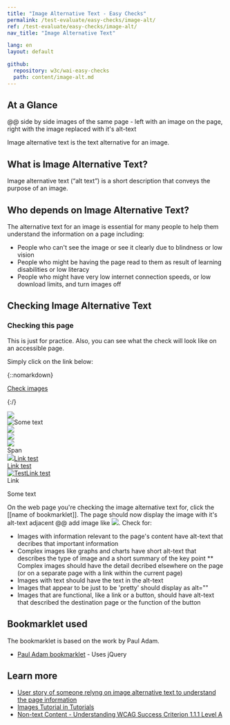 ```yaml
---
title: "Image Alternative Text - Easy Checks"
permalink: /test-evaluate/easy-checks/image-alt/
ref: /test-evaluate/easy-checks/image-alt/
nav_title: "Image Alternative Text"

lang: en
layout: default

github:
  repository: w3c/wai-easy-checks
  path: content/image-alt.md
---
```


## At a Glance

@@ side by side images of the same page - left with an image on the page, right with the image replaced with it's alt-text

Image alternative text is the text alternative for an image.

## What is Image Alternative Text?

Image alternative text (“alt text”) is a short description that conveys the purpose of an image. 

## Who depends on Image Alternative Text?

The alternative text for an image is essential for many people to help them understand the information on a page including:
* People who can't see the image or see it clearly due to blindness or low vision
* People who might be having the page read to them as result of learning disabilities or low literacy
* People who might have very low internet connection speeds, or low download limits, and turn images off

## Checking Image Alternative Text

### Checking this page

This is just for practice. Also, you can see what the check will look like on an accessible page.

Simply click on the link below:

{::nomarkdown}
<p>
  <a class="button active" href="javascript:void%20function(){for(const%20a%20of%20document.querySelectorAll(%22span%22))a.matches(%22.altSpan,%20.axSpan,%20.closeSpan,%20.inputSpan%22)%26%26a.remove();(el=document.querySelector(%22%23img-check-styles%22))%26%26el.remove(),document.querySelector(%22body%22).insertAdjacentHTML(%22afterbegin%22,%22%3Cstyle%20id='img-check-styles'%3E.altSpan,.axSpan,.closeSpan,.inputSpan,%23failure,%23success%20{color:black;font-weight:bold;font-size:small;font-family:Noto%20Sans,Trebuchet%20MS,Helvetica%20Neue,Arial,sans-serif;background-color:%23eed009;margin:0%202px;padding:2px;speak:literal-punctuation}%23success{position:absolute;width:0;height:0;clip:rect(0,0,0,0);}%3C/style%3E%22),document.querySelectorAll(%22img,%20[role=img]%22).forEach(function(a){var%20b=%22%22;if(a.hasAttribute(%22role%22)%26%26(b+=%22Role=\%22%22+a.getAttribute(%22role%22)+%22\%22%3Cbr%3E%22),a.hasAttribute(%22aria-label%22)%26%26(b+=%22\u2753aria-label=\%22%22+a.getAttribute(%22aria-label%22)+%22\%22%3Cbr%3E%22),a.hasAttribute(%22aria-describedby%22)){b+=%22Described%20by%20ID(s)=%22;var%20c=a.getAttribute(%22aria-describedby%22),d=c.split(%22%20%22);for(i=0;i%3Cd.length;i++){var%20e=document.querySelector(%22[id=\%22%22+d[i]+%22\%22]%22);b+=%22%3Ca%20href=\%22%23%22+d[i]+%22\%22%3E%22+d[i]+%22%3C/a%3E%22,i%3Cd.length-1%26%26(b+=%22,%20%22),e%26%26(e.style.setProperty(%22outline%22,%22orange%202px%20dashed%22),e.insertAdjacentHTML(%22afterbegin%22,%22%3Cspan%20class=\%22inputSpan\%22%3Eid=\%22%22+d[i]+%22\%22%3C/span%3E%22))}}if(a.hasAttribute(%22aria-labelledby%22)){b+=%22Labelled%20by%20ID(s)=%22;var%20f=a.getAttribute(%22aria-labelledby%22),g=f.split(%22%20%22);for(i=0;i%3Cg.length;i++){var%20h=document.querySelector(%22[id=\%22%22+g[i]+%22\%22]%22);b+=%22%3Ca%20href=\%22%23%22+g[i]+%22\%22%3E%22+g[i]+%22%3C/a%3E%22,i%3Cg.length-1%26%26(b+=%22,%20%22),h%26%26(h.style.setProperty(%22outline%22,%22orange%202px%20dashed%22),h.insertAdjacentHTML(%22afterbegin%22,%22%3Cspan%20class=\%22inputSpan\%22%3Eid=\%22%22+g[i]+%22\%22%3C/span%3E%22))}}a.style.setProperty(%22outline%22,%22%2300818d%205px%20solid%22),a.style.setProperty(%22padding%22,%222px;%22),a.hasAttribute(%22alt%22)%3F(a.style.setProperty(%22outline%22,%22%2300818d%205px%20solid%22),a.style.setProperty(%22padding%22,%222px;%22),b+=%22A%22==a.parentNode.nodeName%3F%22%22==a.getAttribute(%22alt%22)%3F%22%3Cspan%20style=\%22border-bottom:2px%20solid%20%23003366;\%22%3E\u2753Empty%20link%20alt%20text.%20Ok%3F%3C/span%3E%22:%22%3Cspan%20style=\%22border-bottom:2px%20solid%20%23003366;\%22%3E\u2713%20Link%20alt%20text=\%22%22+a.getAttribute(%22alt%22)+%22\%22.%20Suitable%3F%3C/span%3E%22:%22\u2713%20Alt%20text=\%22%22+a.getAttribute(%22alt%22)+%22\%22.%20Suitable%3F%22):%22A%22==a.parentNode.nodeName%3F!a.hasAttribute(%22aria-label%22)%26%26!a.hasAttribute(%22aria-labelledby%22)%26%26!a.hasAttribute(%22aria-describedby%22)%26%26!a.hasAttribute(%22title%22)%26%26(b+=%22%3Cspan%20style=\%22border-bottom:2px%20solid%20%23003366;\%22%3E\u274C%20Link%20image%20missing%20alt%20text%3C/span%3E%22):!a.hasAttribute(%22aria-label%22)%26%26!a.hasAttribute(%22aria-labelledby%22)%26%26!a.hasAttribute(%22aria-describedby%22)%26%26!a.hasAttribute(%22title%22)%26%26(a.style.setProperty(%22outline%22,%22%23c0272d%205px%20solid%22),a.style.setProperty(%22padding%22,%222px;%22),b+=%22\u274C%20Image%20missing%20alt%20text%22),a.hasAttribute(%22title%22)%26%26(b+=%22\u2753Image%20has%20title=\%22%22+a.getAttribute(%22title%22)+%22\%22%22),a.hasAttribute(%22longdesc%22)%26%26(b+=%22\u2753Image%20linked%20to%20a%20long%20description=\%22%22+a.getAttribute(%22longdesc%22)+%22\%22%22),b%26%26a.insertAdjacentHTML(%22afterend%22,%22%3Cspan%20class=\%22altSpan\%22%3E%22+b+%22%3C/span%3E%22)}),document.querySelectorAll(%22img,%20[role=img]%22).length%3F(document.querySelector(%22body%22).insertAdjacentHTML(%22beforeend%22,%22%3Cdiv%20id=\%22success\%22%20role=\%22alert\%22%3ESuccess!%20Images%20Found%20on%20Page:%20%22+document.title+%22%3C/div%3E%22),setTimeout(function(){document.querySelector(%22%23success%22).remove()},3e3)):(document.querySelector(%22body%22).insertAdjacentHTML(%22afterbegin%22,%22%3Cstrong%20id=\%22failure\%22%20role=\%22alert\%22%3ENo%20Images%20Found%20on%20Page:%20%22+document.title+%22%3C/strong%3E%22),setTimeout(function(){document.querySelector(%22%23failure%22).remove()},6e3))}();">Check images</a>
</p>
{:/}


<img src="https://w3.org/WAI/tips/img/phone_charging.png"><br>
<img src="https://w3.org/WAI/tips/img/phone_charging.png" alt="Some text"><br>
<img src="https://w3.org/WAI/tips/img/phone_charging.png" aria-label="Some text"><br>
<img src="https://w3.org/WAI/tips/img/phone_charging.png" aria-describedby="test ab"><br>
<img src="https://w3.org/WAI/tips/img/phone_charging.png" aria-labelledby="test"><br>
<img src="https://w3.org/WAI/tips/img/phone_charging.png" title="Some text" alt=""><br>
<span role="img" src="https://w3.org/WAI/tips/img/phone_charging.png">Span</span><br>
<a href="#"><img src="https://w3.org/WAI/tips/img/phone_charging.png">Link test</a><br>
<a href="#"><img src="https://w3.org/WAI/tips/img/phone_charging.png" alt="">Link test</a><br>
<a href="#"><img src="https://w3.org/WAI/tips/img/phone_charging.png" alt="Test">Link test</a><br>
<a alt="Link with text">Link</a><br>


<p id="test">Some text</p>

On the web page you're checking the image alternative text for, click the [[name of bookmarklet]]. The page should now display the image with it's alt-text adjacent @@ add image like <img src="https://www.dropbox.com/scl/fi/x47gntly6ngkpz3qnbeyk/AltText-null.png?rlkey=i8ju3o6gkuxarneb58tc2lmph&dl=0)g">. Check for:
* Images with information relevant to the page's content have alt-text that decribes that important information
* Complex images like graphs and charts have short alt-text that describes the type of image and a short summary of the key point
  ** Complex images should have the detail decribed elsewhere on the page (or on a separate page with a link within the current page)
* Images with text should have the text in the alt-text
* Images that appear to be just to be 'pretty' should display as alt=""
* Images that are functional, like a link or a button, should have alt-text that described the destination page or the function of the button

## Bookmarklet used

The bookmarklet is based on the work by Paul Adam.

* [Paul Adam bookmarklet](https://pauljadam.com/bookmarklets/images.html) - Uses jQuery 

## Learn more

* [User story of someone relyng on image alternative text to understand the page information](https://www.w3.org/WAI/people-use-web/user-stories/#accountant)
* [Images Tutorial in Tutorials](https://www.w3.org/WAI/tutorials/images/)
* [Non-text Content - Understanding WCAG Success Criterion 1.1.1 Level A](https://www.w3.org/WAI/WCAG21/Understanding/non-text-content.html)
